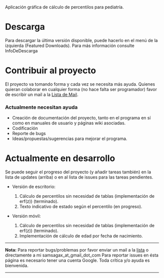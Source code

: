 Aplicación gráfica de cálculo de percentilos para pediatría.

# Descarga #
Para descargar la última versión disponible, puede hacerlo en el menú de la izquierda (Featured Downloads). Para más información consulte InfoDeDescarga

# Contribuir al proyecto #
El proyecto va tomando forma y cada vez se necesita más ayuda. Quienes quieran colaborar en cualquier forma (no hace falta ser programador) favor de escribir un mail a la [Lista de Mail](http://groups.google.com/group/jpercentilos).

### Actualmente necesitan ayuda ###
  * Creación de documentación del proyecto, tanto en el programa en sí como en manuales de usuario y páginas wiki asociadas.
  * Codificación
  * Reporte de bugs
  * Ideas/propuestas/sugerencias para mejorar el programa.

# Actualmente en desarrollo #

Se puede seguir el progreso del proyecto (y añadir tareas también) en la lista de updates (arriba) o en al lista de issues para las tareas pendientes.
  * Versión de escritorio:
    1. Cálculo de percentilos sin necesidad de tablas (implementación de erf(z)) (terminado).
    1. Texto indicativo de estado según el percentilo (en progreso).

  * Versión móvil:
    1. Cálculo de percentilos sin necesidad de tablas (implementación de erf(z)) (terminado).
    1. Implementación de cálculo de edad por fecha de nacimiento.


---

**Nota:** Para reportar bugs/problemas por favor enviar un mail a la [lista](http://groups.google.com/group/jpercentilos) o directamente a mi samsagax\_at\_gmail\_dot\_com
Para reportar issues en ésta página es necesario tener una cuenta Google.
Toda crítica y/o ayuda es bienvenida.

---





